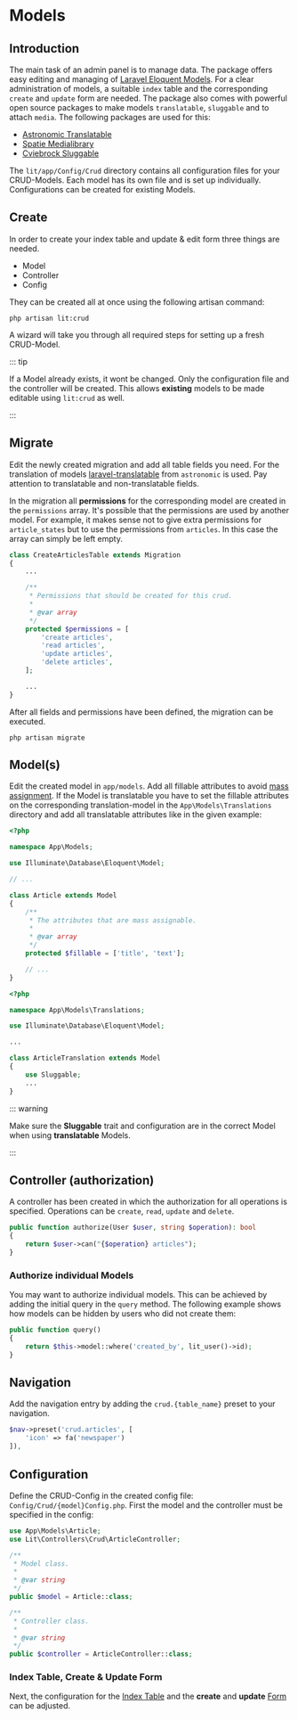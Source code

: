 # Models

## Introduction

The main task of an admin panel is to manage data. The package offers easy
editing and managing of
[Laravel Eloquent Models](https://laravel.com/docs/7.x/eloquent). For a clear
administration of models, a suitable `index` table and the corresponding
`create` and `update` form are needed. The package also comes with powerful open
source packages to make models `translatable`, `sluggable` and to attach
`media`. The following packages are used for this:

-   [Astronomic Translatable](https://docs.astrotomic.info/laravel-translatable/)
-   [Spatie Medialibrary](https://docs.spatie.be/laravel-medialibrary/v8/introduction/)
-   [Cviebrock Sluggable](https://github.com/cviebrock/eloquent-sluggable)

The `lit/app/Config/Crud` directory contains all configuration files for your
CRUD-Models. Each model has its own file and is set up individually.
Configurations can be created for existing Models.

## Create

In order to create your index table and update & edit form three things are
needed.

-   Model
-   Controller
-   Config

They can be created all at once using the following artisan command:

```shell
php artisan lit:crud
```

A wizard will take you through all required steps for setting up a fresh
CRUD-Model.

::: tip

If a Model already exists, it wont be changed. Only the configuration file and
the controller will be created. This allows **existing** models to be made
editable using `lit:crud` as well.

:::

## Migrate

Edit the newly created migration and add all table fields you need. For the
translation of models
[laravel-translatable](https://docs.astrotomic.info/laravel-translatable/installation#migrations)
from `astronomic` is used. Pay attention to translatable and non-translatable
fields.

In the migration all **permissions** for the corresponding model are created in
the `permissions` array. It's possible that the permissions are used by another
model. For example, it makes sense not to give extra permissions for
`article_states` but to use the permissions from `articles`. In this case the
array can simply be left empty.

```php
class CreateArticlesTable extends Migration
{
    ...

    /**
     * Permissions that should be created for this crud.
     *
     * @var array
     */
    protected $permissions = [
        'create articles',
        'read articles',
        'update articles',
        'delete articles',
    ];

    ...
}
```

After all fields and permissions have been defined, the migration can be
executed.

```shell
php artisan migrate
```

## Model(s)

Edit the created model in `app/models`. Add all fillable attributes to avoid
[mass assignment](https://laravel.com/docs/5.8/eloquent#mass-assignment). If the
Model is translatable you have to set the fillable attributes on the
corresponding translation-model in the `App\Models\Translations` directory and
add all translatable attributes like in the given example:

```php
<?php

namespace App\Models;

use Illuminate\Database\Eloquent\Model;

// ...

class Article extends Model
{
    /**
     * The attributes that are mass assignable.
     *
     * @var array
     */
    protected $fillable = ['title', 'text'];

    // ...
}
```

```php
<?php

namespace App\Models\Translations;

use Illuminate\Database\Eloquent\Model;

...

class ArticleTranslation extends Model
{
    use Sluggable;
    ...
}
```

::: warning

Make sure the **Sluggable** trait and configuration are in the correct Model
when using **translatable** Models.

:::

## Controller (authorization)

A controller has been created in which the authorization for all operations is
specified. Operations can be `create`, `read`, `update` and `delete`.

```php
public function authorize(User $user, string $operation): bool
{
    return $user->can("{$operation} articles");
}
```

### Authorize individual Models

You may want to authorize individual models. This can be achieved by adding the
initial query in the `query` method. The following example shows how models can
be hidden by users who did not create them:

```php
public function query()
{
    return $this->model::where('created_by', lit_user()->id);
}
```

## Navigation

Add the navigation entry by adding the `crud.{table_name}` preset to your
navigation.

```php
$nav->preset('crud.articles', [
    'icon' => fa('newspaper')
]),
```

## Configuration

Define the CRUD-Config in the created config file:
`Config/Crud/{model}Config.php`. First the model and the controller must be
specified in the config:

```php
use App\Models\Article;
use Lit\Controllers\Crud\ArticleController;

/**
 * Model class.
 *
 * @var string
 */
public $model = Article::class;

/**
 * Controller class.
 *
 * @var string
 */
public $controller = ArticleController::class;
```

### Index Table, Create & Update Form

Next, the configuration for the [Index Table](index.md) and the **create** and
**update** [Form](show.md) can be adjusted.
